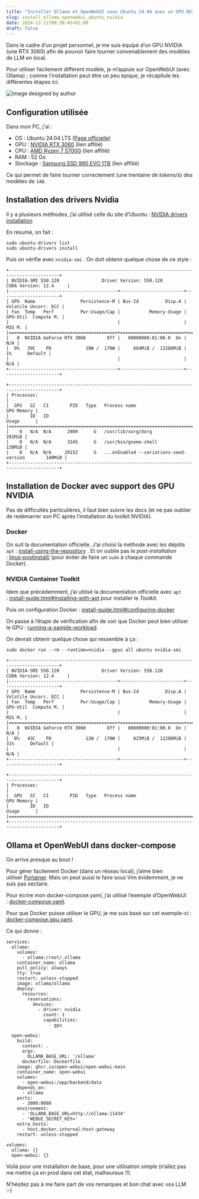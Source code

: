 ```yaml
---
title: "Installer Ollama et OpenWebUI sous Ubuntu 24.04 avec un GPU NVIDIA RTX3060"
slug: install_ollama_openwebui_ubuntu_nvidia
date: 2024-12-11T08:38:45+01:00
draft: false
---
```


Dans le cadre d’un projet personnel, je me suis équipé d’un GPU NVIDIA (une RTX 3060) afin de pouvoir faire tourner convenablement des modèles de LLM en local.

Pour utiliser facilement différent modèle, je m’appuie sur OpenWebUI (avec Ollama) ; comme l’installation peut être un peu épique, je récapitule les différentes étapes ici.

![Image designed by author](/img/llm-desktop.png)

## Configuration utilisée

Dans mon PC, j'ai :

- OS : Ubuntu 24.04 LTS ([Page officielle](https://ubuntu.com/download/desktop))
- GPU : [NVIDIA RTX 3060](https://amzn.to/3D4dDuc) (lien affilié)
- CPU : [AMD Ryzen 7 5700G](https://amzn.to/4gnUvq5) (lien affilié)
- RAM : 52 Go
- Stockage : [Samsung SSD 990 EVO 1TB](https://amzn.to/3D9ASmO) (lien affilié)

Ce qui permet de faire tourner correctement (une trentaine de *tokens/s*) des modèles de `14B`.

## Installation des drivers Nvidia

Il y a plusieurs méthodes, j’ai utilisé celle du site d’Ubuntu : [NVIDIA drivers installation](https://ubuntu.com/server/docs/nvidia-drivers-installation#p-97843-the-recommended-way-ubuntu-drivers-tool)

En résumé, on fait :

```
sudo ubuntu-drivers list
sudo ubuntu-drivers install
```

Puis on vérifie avec `nvidia-smi` . On doit obtenir quelque chose de ce style :

```
+-----------------------------------------------------------------------------------------+
| NVIDIA-SMI 550.120                Driver Version: 550.120        CUDA Version: 12.4     |
|-----------------------------------------+------------------------+----------------------+
| GPU  Name                 Persistence-M | Bus-Id          Disp.A | Volatile Uncorr. ECC |
| Fan  Temp   Perf          Pwr:Usage/Cap |           Memory-Usage | GPU-Util  Compute M. |
|                                         |                        |               MIG M. |
|=========================================+========================+======================|
|   0  NVIDIA GeForce RTX 3060        Off |   00000000:01:00.0  On |                  N/A |
|  0%   39C    P8             10W /  170W |     664MiB /  12288MiB |      1%      Default |
|                                         |                        |                  N/A |
+-----------------------------------------+------------------------+----------------------+
                                                                                         
+-----------------------------------------------------------------------------------------+
| Processes:                                                                              |
|  GPU   GI   CI        PID   Type   Process name                              GPU Memory |
|        ID   ID                                                               Usage      |
|=========================================================================================|
|    0   N/A  N/A      2909      G   /usr/lib/xorg/Xorg                            281MiB |
|    0   N/A  N/A      3245      G   /usr/bin/gnome-shell                          138MiB |
|    0   N/A  N/A     20152      G   ...onEnabled --variations-seed-version        140MiB |
+-----------------------------------------------------------------------------------------+
```

## Installation de Docker avec support des GPU NVIDIA

Pas de difficultés particulières, il faut bien suivre les docs (et ne pas oublier de redémarrer son PC après l’installation du toolkit NVIDIA).

### Docker

On suit la documentation officielle. J’ai choisi la méthode avec les dépôts `apt` : [install-using-the-repository](https://docs.docker.com/engine/install/ubuntu/#install-using-the-repository) . Et on oublie pas le _post-installation_ : [linux-postinstall/](https://docs.docker.com/engine/install/linux-postinstall/) (pour éviter de faire un `sudo` à chaque commande Docker).

### NVIDIA Container Toolkit

Idem que précédemment, j’ai utilisé la documentation officielle avec `apt` : [install-guide.html#installing-with-apt](https://docs.nvidia.com/datacenter/cloud-native/container-toolkit/latest/install-guide.html#installing-with-apt) pour installer le _Toolkit_. 

Puis on configuration Docker : [install-guide.html#configuring-docker](https://docs.nvidia.com/datacenter/cloud-native/container-toolkit/latest/install-guide.html#configuring-docker)

On passe à l’étape de vérification afin de voir que Docker peut bien utiliser le GPU : [running-a-sample-workload](https://docs.nvidia.com/datacenter/cloud-native/container-toolkit/latest/sample-workload.html#running-a-sample-workload).

On devrait obtenir quelque chose qui ressemble à ça :

```
sudo docker run --rm --runtime=nvidia --gpus all ubuntu nvidia-smi
                                                                                                     
+-----------------------------------------------------------------------------------------+
| NVIDIA-SMI 550.120                Driver Version: 550.120        CUDA Version: 12.4     |
|-----------------------------------------+------------------------+----------------------+
| GPU  Name                 Persistence-M | Bus-Id          Disp.A | Volatile Uncorr. ECC |
| Fan  Temp   Perf          Pwr:Usage/Cap |           Memory-Usage | GPU-Util  Compute M. |
|                                         |                        |               MIG M. |
|=========================================+========================+======================|
|   0  NVIDIA GeForce RTX 3060        Off |   00000000:01:00.0  On |                  N/A |
|  0%   43C    P8             12W /  170W |     625MiB /  12288MiB |     31%      Default |
|                                         |                        |                  N/A |
+-----------------------------------------+------------------------+----------------------+
                                                                                         
+-----------------------------------------------------------------------------------------+
| Processes:                                                                              |
|  GPU   GI   CI        PID   Type   Process name                              GPU Memory |
|        ID   ID                                                               Usage      |
|=========================================================================================|
+-----------------------------------------------------------------------------------------+
```

## Ollama et OpenWebUI dans docker-compose

On arrive presque au bout !

Pour gérer facilement Docker (dans un réseau local), j’aime bien utiliser [Portainer](https://docs.portainer.io/start/install-ce/server/docker/linux). Mais on peut aussi le faire sous Vim évidemment, je ne suis pas sectaire.

Pour écrire mon docker-compose.yaml, j’ai utilisé l’exemple d’OpenWebUI : [docker-compose.yaml](https://github.com/open-webui/open-webui/blob/main/docker-compose.yaml). 

Pour que Docker puisse utiliser le GPU, je me suis basé sur cet exemple-ci : [docker-compose.gpu.yaml](https://github.com/open-webui/open-webui/blob/main/docker-compose.gpu.yaml).

Ce qui donne :

  

```
services:
  ollama:
    volumes:
      - ollama:/root/.ollama
    container_name: ollama
    pull_policy: always
    tty: true
    restart: unless-stopped
    image: ollama/ollama
    deploy:
      resources:
        reservations:
          devices:
            - driver: nvidia
              count: 1
              capabilities:
                - gpu

  open-webui:
    build:
      context: .
      args:
        OLLAMA_BASE_URL: '/ollama'
      dockerfile: Dockerfile
    image: ghcr.io/open-webui/open-webui:main
    container_name: open-webui
    volumes:
      - open-webui:/app/backend/data
    depends_on:
      - ollama
    ports:
      - 3000:8080
    environment:
      - 'OLLAMA_BASE_URL=http://ollama:11434'
      - 'WEBUI_SECRET_KEY='
    extra_hosts:
      - host.docker.internal:host-gateway
    restart: unless-stopped

volumes:
  ollama: {}
  open-webui: {}
```


Voilà pour une installation de base, pour une utilisation simple (n’allez pas me mettre ça en prod dans cet état, malheureux !!).

N’hésitez pas à me faire part de vos remarques et bon chat avec vos LLM :-)

